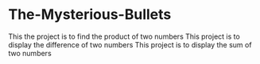 # The-Mysterious-Bullets

This the project is to find the product of two numbers
This project is to display the difference of two numbers
This project is to display the sum of two numbers